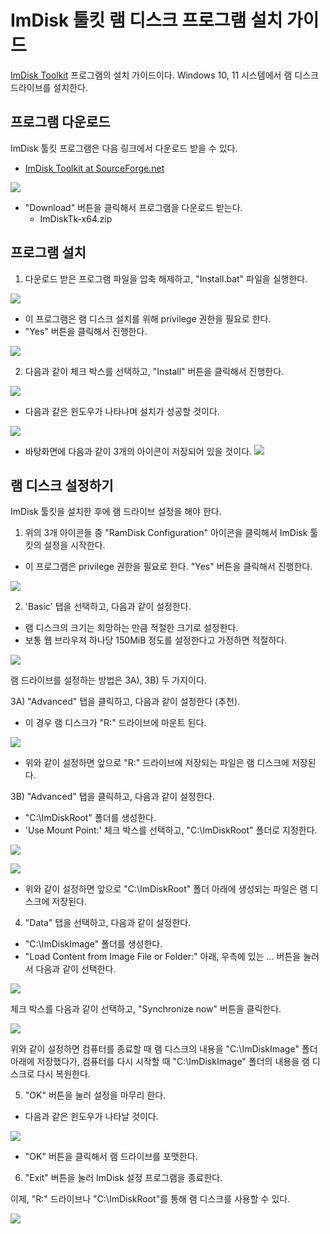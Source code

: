 # ImDisk 툴킷 램 디스크 프로그램 설치 가이드

[ImDisk Toolkit](https://sourceforge.net/projects/imdisk-toolkit/) 프로그램의 설치 가이드이다.
Windows 10, 11 시스템에서 램 디스크 드라이브를 설치한다.

## 프로그램 다운로드

ImDisk 툴킷 프로그램은 다음 링크에서 다운로드 받을 수 있다.

*   [ImDisk Toolkit at SourceForge.net](https://sourceforge.net/projects/imdisk-toolkit/)

![](imdisk/1.imdisk_download_link.png)

- "Download" 버튼을 클릭해서 프로그램을 다운로드 받는다.
    - ImDiskTk-x64.zip

## 프로그램 설치
1. 다운로드 받은 프로그램 파일을 압축 해제하고, "Install.bat" 파일을 실행한다.

![](imdisk/2.imdisk_uncompress_install.png)

- 이 프로그램은 램 디스크 설치를 위해 privilege 권한을 필요로 한다.
- "Yes" 버튼을 클릭해서 진행한다.

![](imdisk/3.imdisk_privilege.png)

2. 다음과 같이 체크 박스를 선택하고, "Install" 버튼을 클릭해서 진행한다.

![](imdisk/4.imdisk_configure.png)

- 다음과 같은 윈도우가 나타나며 설치가 성공할 것이다.

![](imdisk/5.imdisk_complete.png)

- 바탕화면에 다음과 같이 3개의 아이콘이 저장되어 있을 것이다.
![](imdisk/6.imdisk_desktop.png)

## 램 디스크 설정하기
ImDisk 툴킷을 설치한 후에 램 드라이브 설정을 해야 한다.

1) 위의 3개 아이콘들 중 "RamDisk Configuration" 아이콘을 클릭해서 ImDisk 툴킷의 설정을 시작한다.
- 이 프로그램은 privilege 권한을 필요로 한다. "Yes" 버튼을 클릭해서 진행한다.

![](imdisk/7.imdisk_configure_ramdisk.png)

2) 'Basic' 탭을 선택하고, 다음과 같이 설정한다.
- 램 디스크의 크기는 희망하는 만큼 적절한 크기로 설정한다.
- 보통 웹 브라우져 하나당 150MiB 정도를 설정한다고 가정하면 적절하다.

![](imdisk/8.imdisk_config_one.png)

램 드라이브를 설정하는 방법은 3A), 3B) 두 가지이다. 

3A) "Advanced" 탭을 클릭하고, 다음과 같이 설정한다 (추천).
- 이 경우 램 디스크가 "R:\" 드라이브에 마운트 된다.

![](imdisk/9.imdisk_config_two_A.png)

- 위와 같이 설정하면 앞으로 "R:\" 드라이브에 저장되는 파일은 램 디스크에 저장된다.
  
3B) "Advanced" 탭을 클릭하고, 다음과 같이 설정한다.
- "C:\ImDiskRoot" 폴더를 생성한다.
- 'Use Mount Point:' 체크 박스를 선택하고, "C:\ImDiskRoot" 폴더로 지정한다.

![](imdisk/9.imdisk_config_two_B.png)

![](imdisk/9.imdisk_config_two_C.png)

- 위와 같이 설정하면 앞으로 "C:\ImDiskRoot\" 폴더 아래에 생성되는 파일은 램 디스크에 저장된다.

4) "Data" 탭을 선택하고, 다음과 같이 설정한다.
- "C:\ImDiskImage" 폴더를 생성한다.
- "Load Content from Image File or Folder:" 아래, 우측에 있는 ... 버튼을 눌러서 다음과 같이 선택한다.

![](imdisk/9.imdisk_config_three_A.png)

체크 박스를 다음과 같이 선택하고, "Synchronize now" 버튼을 클릭한다.

![](imdisk/9.imdisk_config_three_B.png)

위와 같이 설정하면 컴퓨터를 종료할 때 램 디스크의 내용을 "C:\ImDiskImage\" 폴더 아래에 저장했다가,
컴퓨터를 다시 시작할 때 "C:\ImDiskImage\" 폴더의 내용을 램 디스크로 다시 복원한다.

5) "OK" 버튼을 눌러 설정을 마무리 한다.
- 다음과 같은 윈도우가 나타날 것이다.

![](imdisk/10.imdisk_format.png)

- "OK" 버튼을 클릭해서 램 드라이브를 포맷한다.
  
6) "Exit" 버튼을 눌러 ImDisk 설정 프로그램을 종료한다.

이제, "R:\" 드라이브나 "C:\ImDiskRoot\"를 통해 램 디스크를 사용할 수 있다.

![](imdisk/11.imdisk_explorer.png)
